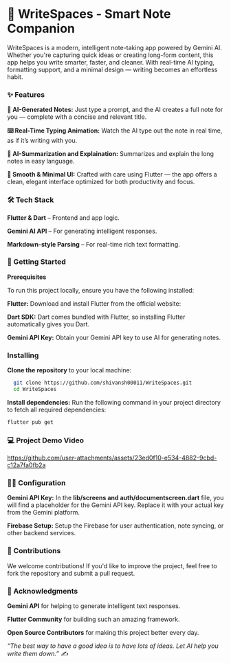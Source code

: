 
# 🧠 WriteSpaces - Smart Note Companion

WriteSpaces is a modern, intelligent note-taking app powered by Gemini AI. Whether you're capturing quick ideas or creating long-form content, this app helps you write smarter, faster, and cleaner. With real-time AI typing, formatting support, and a minimal design — writing becomes an effortless habit.




### ✨ Features

**🔮 AI-Generated Notes:**
Just type a prompt, and the AI creates a full note for you — complete with a concise and relevant title.

**⌨️ Real-Time Typing Animation:** 
 Watch the AI type out the note in real time, as if it’s writing with you.

**📌 AI-Summarization and Explaination:** 
Summarizes and explain the long notes in easy language.

**💎 Smooth & Minimal UI:**
Crafted with care using Flutter — the app offers a clean, elegant interface optimized for both productivity and focus.
    

### 🛠️ Tech Stack

**Flutter & Dart** – Frontend and app logic.

**Gemini AI API** – For generating intelligent responses.

**Markdown-style Parsing** – For real-time rich text formatting.

### 🚀 Getting Started

**Prerequisites**

To run this project locally, ensure you have the following installed:

**Flutter:** Download and install Flutter from the official website:


**Dart SDK:** Dart comes bundled with Flutter, so installing Flutter automatically gives you Dart.

**Gemini API Key:** Obtain your Gemini API key to use AI for generating notes. 

### Installing
**Clone the repository** to your local machine:

```bash
  git clone https://github.com/shivansh00011/WriteSpaces.git 
  cd WriteSpaces  

```

**Install dependencies:** Run the following command in your project directory to fetch all required dependencies:

```bash
flutter pub get
```

### 💻 Project Demo Video


https://github.com/user-attachments/assets/23ed0f10-e534-4882-9cbd-c12a7fa0fb2a




### 🧑‍💻 Configuration

**Gemini API Key:**
In the **lib/screens and auth/documentscreen.dart** file, you will find a placeholder for the Gemini API key. Replace it with your actual key from the Gemini platform.

**Firebase Setup:**
Setup the Firebase for user authentication, note syncing, or other backend services.

### 🤝 Contributions

We welcome contributions! If you'd like to improve the project, feel free to fork the repository and submit a pull request.

### 🌟 Acknowledgments

**Gemini API** for helping to generate intelligent text responses.

**Flutter Community** for building such an amazing framework.

**Open Source Contributors** for making this project better every day.



*“The best way to have a good idea is to have lots of ideas. Let AI help you write them down.” ✍️*








